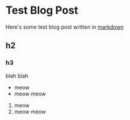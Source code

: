 # Test Blog Post

Here's some test blog post written in [markdown](http://daringfireball.net/projects/markdown/)

## h2

### h3

blah blah

* meow
* meow meow

1. meow
1. meow meow
